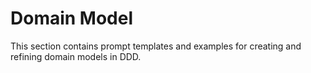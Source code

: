 # Domain Model

This section contains prompt templates and examples for creating and refining domain models in DDD.
